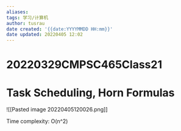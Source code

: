 ```yaml
---
aliases: 
tags: 学习/计算机
author: tusrau
date created: '{{date:YYYYMMDD HH:mm}}'
date updated: 20220405 12:02
---
```


# 20220329CMPSC465Class21

# Task Scheduling, Horn Formulas

![[Pasted image 20220405120026.png]]

Time complexity: O(n^2)
